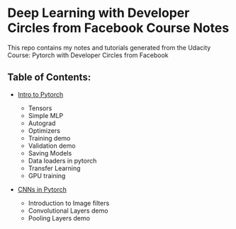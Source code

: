 # Deep Learning with Developer Circles from Facebook Course Notes
This repo contains my notes and tutorials generated from the Udacity Course: Pytorch with Developer Circles from Facebook

## Table of Contents:
- [Intro to Pytorch](01_Introduction_to_Pytorch.ipynb)
  - Tensors
  - Simple MLP
  - Autograd
  - Optimizers
  - Training demo
  - Validation demo
  - Saving Models
  - Data loaders in pytorch
  - Transfer Learning
  - GPU training

- [CNNs in Pytorch](02_CNNs_in_Pytorch.ipynb.ipynb)
  - Introduction to Image filters
  - Convolutional Layers demo 
  - Pooling Layers demo


